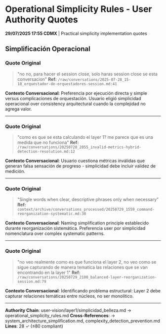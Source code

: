# Operational Simplicity Rules - User Authority Quotes

**29/07/2025 17:55 CDMX** | Practical simplicity implementation quotes

## Simplificación Operacional

### Quote Original
> "no no, para hacer el session close, solo haras session close se esta conversacion"
**Ref:** `/raw/conversations/2025-07-28_15-18_orquestador-de-orquestadores-session.md:41`

**Contexto Conversacional**: Preferencia por ejecución directa y simple versus complicaciones de orquestación. Usuario eligió simplicidad operacional over consistency arquitectural cuando la complejidad no agrega valor.

---

### Quote Original
> "como es que se esta calculando el layer 1? me parece que es una medida que no funciona"
**Ref:** `/raw/conversations/20250728_2055_invalid-metrics-hybrid-detection-resolution.md:12`

**Contexto Conversacional**: Usuario cuestiona métricas inválidas que generan falsa sensación de progreso - simplicidad debe incluir validez de medición.

---

### Quote Original
> "Single words when clear, descriptive phrases only when necessary"
**Ref:** `context/archive/conversations_processed/20250729_1559_command-reorganization-systematic.md:30`

**Contexto Conversacional**: Naming simplification principle establecido durante reorganización sistemática. Preferencia user por simplicidad nomenclatura over complex systematic patterns.

---

### Quote Original
> "no veo realmente como es que funciona el layer 2, no veo como se sigue capturando de manera tematica las relaciones que se van encontrando en la layer 1"
**Ref:** `/raw/conversations/20250729_2100_balanced-layer-reorganization-session.md:79`

**Contexto Conversacional**: Identificando problema estructural: Layer 2 debe capturar relaciones temáticas entre núcleos, no ser monolítico.

---

**Authority Chain**: user-vision/layer1/simplicidad_belleza.md → operational_simplicity_rules.md
**Cross-References**: → system_architecture_simplification.md, complexity_detection_prevention.md
**Lines**: 28 ✓ (≤80 compliant)
